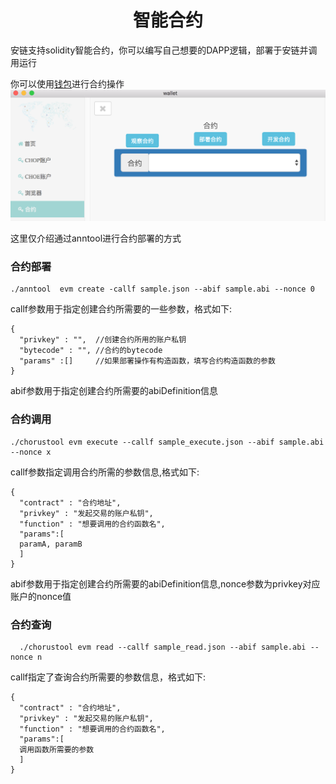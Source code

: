 <h1 align="center">智能合约</h1>
安链支持solidity智能合约，你可以编写自己想要的DAPP逻辑，部署于安链并调用运行  

   你可以使用[钱包](https://github.com/annchain/ann-wallet)进行合约操作   
   ![合约操作](docs/pics/contract.png)

   这里仅介绍通过anntool进行合约部署的方式
### 合约部署
    ./anntool  evm create -callf sample.json --abif sample.abi --nonce 0  
callf参数用于指定创建合约所需要的一些参数，格式如下:  

    {
      "privkey" : "",  //创建合约所用的账户私钥
      "bytecode" : "", //合约的bytecode
      "params" :[]     //如果部署操作有构造函数，填写合约构造函数的参数
    }
abif参数用于指定创建合约所需要的abiDefinition信息  
### 合约调用
    ./chorustool evm execute --callf sample_execute.json --abif sample.abi --nonce x
callf参数指定调用合约所需的参数信息,格式如下:  

    {
      "contract" : "合约地址",
      "privkey" : "发起交易的账户私钥",
      "function" : "想要调用的合约函数名",
      "params":[
      paramA, paramB
      ]
    }

abif参数用于指定创建合约所需要的abiDefinition信息,nonce参数为privkey对应账户的nonce值
### 合约查询
      ./chorustool evm read --callf sample_read.json --abif sample.abi --nonce n
callf指定了查询合约所需要的参数信息，格式如下:  

    {
      "contract" : "合约地址",
      "privkey" : "发起交易的账户私钥",
      "function" : "想要调用的合约函数名",
      "params":[
      调用函数所需要的参数
      ]
    }
